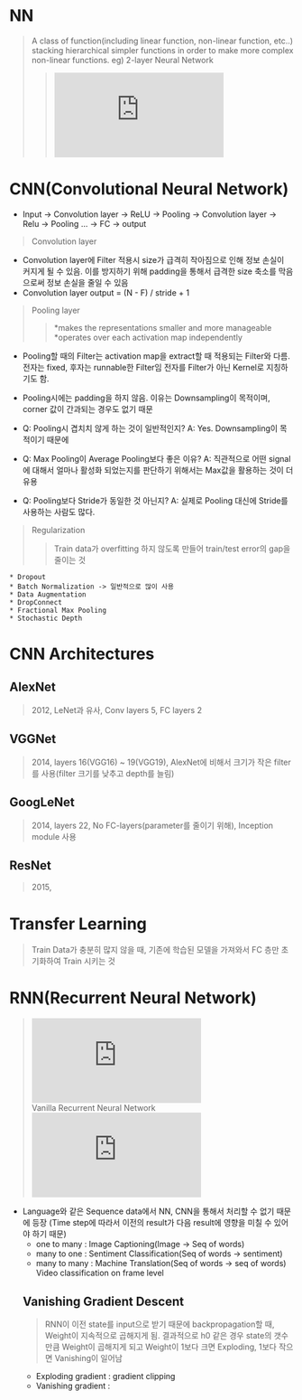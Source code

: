 # NN
> A class of function(including linear function, non-linear function, etc..) stacking hierarchical simpler functions in order to make more complex  non-linear functions.
eg) 2-layer Neural Network
>>![equation](https://latex.codecogs.com/gif.latex?f%20%3D%20W_%7B2%7Dmax%280%2C%20W_%7B1%7Dx%29)


# CNN(Convolutional Neural Network)
  * Input -> Convolution layer -> ReLU -> Pooling -> Convolution layer -> Relu -> Pooling ... -> FC -> output

> Convolution layer
  * Convolution layer에 Filter 적용시 size가 급격히 작아짐으로 인해 정보 손실이 커지게 될 수 있음. 이를 방지하기 위해
  padding을 통해서 급격한 size 축소를 막음으로써 정보 손실을 줄일 수 있음
  * Convolution layer output = (N - F) / stride + 1
  
>Pooling layer
>>*makes the representations smaller and more manageable
>>*operates over each activation map independently

  * Pooling할 때의 Filter는 activation map을 extract할 때 적용되는 Filter와 다름. 전자는 fixed, 후자는 runnable한 Filter임
  전자를 Filter가 아닌 Kernel로 지칭하기도 함.
  * Pooling시에는 padding을 하지 않음. 이유는 Downsampling이 
  목적이며, corner 값이 간과되는 경우도 없기 때문
  
  * Q: Pooling시 겹치치 않게 하는 것이 일반적인지? 
     A: Yes. Downsampling이 목적이기 때문에
  * Q: Max Pooling이 Average Pooling보다 좋은 이유?
	 A: 직관적으로 어떤 signal에 대해서 얼마나 활성화 되었는지를 판단하기 위해서는 Max값을 활용하는 것이 더 유용
  * Q: Pooling보다 Stride가 동일한 것 아닌지?
     A: 실제로 Pooling 대신에 Stride를 사용하는 사람도 많다.

> Regularization
>> Train data가 overfitting 하지 않도록 만들어 train/test error의 gap을 줄이는 것 

	* Dropout
	* Batch Normalization -> 일반적으로 많이 사용
	* Data Augmentation
	* DropConnect
	* Fractional Max Pooling
	* Stochastic Depth

# CNN Architectures
## AlexNet
> 2012, LeNet과 유사, Conv layers 5, FC layers 2

## VGGNet
> 2014, layers 16(VGG16) ~ 19(VGG19), AlexNet에 비해서 크기가 작은 filter를 사용(filter 크기를 낮추고 depth를 늘림)

## GoogLeNet
> 2014, layers 22, No FC-layers(parameter를 줄이기 위해), Inception module 사용

## ResNet
> 2015, 

# Transfer Learning
> Train Data가 충분히 많지 않을 때, 기존에 학습된 모델을 가져와서 FC 층만 초기화하여 Train 시키는 것


# RNN(Recurrent Neural Network)
> ![equation](https://latex.codecogs.com/gif.latex?%5C%5Ch_%7Bt%7D%20%3D%20f_%7BW%7D%28h_%7Bt-1%7D%2Cx_%7Bt%7D%29%20%5C%5Ch_%7Bt%7D%20%3A%20new%5C%2Cstate%20%5C%5Cf_%7BW%7D%20%3A%20some%5C%2Cfunction%5C%2Cwith%5C%2Cparameters%5C%2CW%20%5C%5Ch_%7Bt-1%7D%20%3A%20old%5C%2Cstate%20%5C%5Cx_%7Bt%7D%20%3A%20input%5C%2Cvector%5C%2Cat%5C%2Csome%5C%2Ctime%5C%2Cstep)  
> Vanilla Recurrent Neural Network
> ![equation](https://latex.codecogs.com/gif.latex?%5C%5Ch_%7Bt%7D%20%3D%20tanh%28W_%7Bhh%7Dh_%7Bt-1%7D&plus;W_%7Bxh%7Dx_%7Bt%7D%29%20%5C%5Cy_%7Bt%7D%20%3D%20W_%7Bhy%7Dh_%7Bt%7D)
* Language와 같은 Sequence data에서 NN, CNN을 통해서 처리할 수 없기 때문에 등장
  (Time step에 따라서 이전의 result가 다음 result에 영향을 미칠 수 있어야 하기 때문)
  * one to many : Image Captioning(Image -> Seq of words)
  * many to one : Sentiment Classification(Seq of words -> sentiment)
  * many to many : Machine Translation(Seq of words -> seq of words)
								Video classification on frame level
  ## Vanishing Gradient Descent
  > RNN이 이전 state를 input으로 받기 때문에 backpropagation할 때, Weight이
  지속적으로 곱해지게 됨. 결과적으로 h0 같은 경우 state의 갯수만큼 Weight이 곱해지게 되고 Weight이 1보다 크면 Exploding, 1보다 작으면 Vanishing이 일어남
  * Exploding gradient : gradient clipping 
  * Vanishing gradient :  
<!--stackedit_data:
eyJoaXN0b3J5IjpbNzczMzQ1OTk4LC0xNDY0MDY2MCwtMTM3Mj
Y5NzM5OCwtODM4NzI5MzQ2LDEyMTAwODg0NTIsNjQyOTE5Njky
LDE5MjQ2ODA5MzgsMjA2NzE0Mjk2MCw5OTIxMTE0OTMsLTY0Nj
c1OTU3LDIwMzk0ODU3NzgsNTEyNzY1MDIwLDg4MDc3Mjk4Niwx
MTYxODMwMjY0LDIwNDYwNDQyOTEsLTEwNjgwOTYyNjUsMTA2MT
g2MDc5LDgwNzIzMjUyOSwxNjAwMzUwMTM2LDcxOTUxMDY3NF19

-->